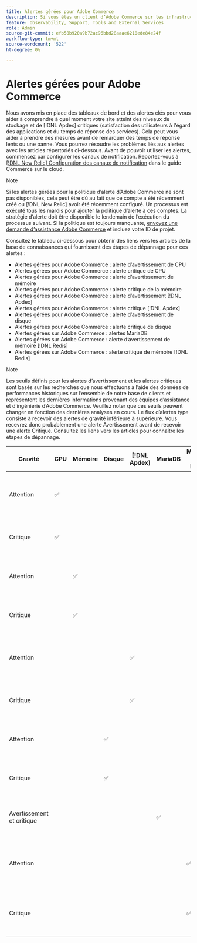 ```yaml
---
title: Alertes gérées pour Adobe Commerce
description: Si vous êtes un client d’Adobe Commerce sur les infrastructures cloud Pro Planifier l’architecture , vous pouvez utiliser des alertes gérées pour connaître l’intégrité de votre site. Si vous êtes un client d’Adobe Commerce sur l’architecture du plan de démarrage d’infrastructure cloud, vous ne recevrez des alertes que pour les conditions de taux d’erreur  [!DNL Apdex]  et .
feature: Observability, Support, Tools and External Services
role: Admin
source-git-commit: efb58b920a9b72ac96bbd28aaae6210ede84e24f
workflow-type: tm+mt
source-wordcount: '522'
ht-degree: 0%

---
```



# Alertes gérées pour Adobe Commerce


Nous avons mis en place des tableaux de bord et des alertes clés pour vous aider à comprendre à quel moment votre site atteint des niveaux de stockage et de [!DNL Apdex] critiques (satisfaction des utilisateurs à l&#39;égard des applications et du temps de réponse des services). Cela peut vous aider à prendre des mesures avant de remarquer des temps de réponse lents ou une panne. Vous pourrez résoudre les problèmes liés aux alertes avec les articles répertoriés ci-dessous. Avant de pouvoir utiliser les alertes, commencez par configurer les canaux de notification. Reportez-vous à [[!DNL New Relic] Configuration des canaux de notification](https://experienceleague.adobe.com/fr/docs/commerce-on-cloud/user-guide/monitor/new-relic/new-relic-service) dans le guide Commerce sur le cloud.

>[!NOTE]
>
>Si les alertes gérées pour la politique d’alerte d’Adobe Commerce ne sont pas disponibles, cela peut être dû au fait que ce compte a été récemment créé ou [!DNL New Relic] avoir été récemment configuré. Un processus est exécuté tous les mardis pour ajouter la politique d’alerte à ces comptes. La stratégie d’alerte doit être disponible le lendemain de l’exécution du processus suivant. Si la politique est toujours manquante, [envoyez une demande d’assistance Adobe Commerce](https://experienceleague.adobe.com/fr/docs/commerce-knowledge-base/kb/help-center-guide/magento-help-center-user-guide#support-case) et incluez votre ID de projet.

Consultez le tableau ci-dessous pour obtenir des liens vers les articles de la base de connaissances qui fournissent des étapes de dépannage pour ces alertes :

* Alertes gérées pour Adobe Commerce : alerte d’avertissement de CPU
* Alertes gérées pour Adobe Commerce : alerte critique de CPU
* Alertes gérées pour Adobe Commerce : alerte d’avertissement de mémoire
* Alertes gérées pour Adobe Commerce : alerte critique de la mémoire
* Alertes gérées pour Adobe Commerce : alerte d’avertissement [!DNL Apdex]
* Alertes gérées pour Adobe Commerce : alerte critique [!DNL Apdex]
* Alertes gérées pour Adobe Commerce : alerte d’avertissement de disque
* Alertes gérées pour Adobe Commerce : alerte critique de disque
* Alertes gérées sur Adobe Commerce : alertes MariaDB
* Alertes gérées sur Adobe Commerce : alerte d’avertissement de mémoire [!DNL Redis]
* Alertes gérées sur Adobe Commerce : alerte critique de mémoire [!DNL Redis]

>[!NOTE]
>
>Les seuils définis pour les alertes d’avertissement et les alertes critiques sont basés sur les recherches que nous effectuons à l’aide des données de performances historiques sur l’ensemble de notre base de clients et représentent les dernières informations provenant des équipes d’assistance et d’ingénierie d’Adobe Commerce. Veuillez noter que ces seuils peuvent changer en fonction des dernières analyses en cours. Le flux d’alertes type consiste à recevoir des alertes de gravité inférieure à supérieure. Vous recevrez donc probablement une alerte Avertissement avant de recevoir une alerte Critique. Consultez les liens vers les articles pour connaître les étapes de dépannage.

| Gravité | CPU | Mémoire | Disque | [!DNL Apdex] | MariaDB | Mémoire [!DNL Redis] | Article de dépannage |
|----------|-----|--------|------|-------|---------|--------------|-------------------------|
| Attention | ✅ |        |      |       |         |              | [Alertes gérées pour Adobe Commerce : alerte d’avertissement de CPU](managed-alerts-for-magento-commerce-cpu-warning-alert.md) |
| Critique | ✅ |        |      |       |         |              | [Alertes gérées pour Adobe Commerce : alerte critique de CPU](managed-alerts-on-magento-commerce-cpu-critical-alert.md) |
| Attention |     | ✅ |      |       |         |              | [Alertes gérées pour Adobe Commerce : alerte de mémoire](managed-alerts-for-magento-commerce-memory-warning-alert.md) |
| Critique |     | ✅ |      |       |         |              | [Alertes gérées pour Adobe Commerce : alerte critique de la mémoire](managed-alerts-on-magento-commerce-memory-critical-alert.md) |
| Attention |     |        |      | ✅ |         |              | [Alertes gérées pour Adobe Commerce: [!DNL Apdex] alerte d’avertissement](managed-alerts-for-magento-commerce-apdex-warning-alert.md) |
| Critique |     |        |      | ✅ |         |              | [Alertes gérées pour Adobe Commerce: [!DNL Apdex] alerte critique](managed-alerts-for-magento-commerce-apdex-critical-alert.md) |
| Attention |     |        | ✅ |       |         |              | [Alertes gérées pour Adobe Commerce : alerte de disque](managed-alerts-for-magento-commerce-disk-warning-alert.md) |
| Critique |     |        | ✅ |       |         |              | [Alertes gérées pour Adobe Commerce : alerte critique de disque](managed-alerts-for-magento-commerce-disk-critical-alert.md) |
| Avertissement et critique |     |        |      |       | ✅ |              | [Alertes gérées sur Adobe Commerce : alertes MariaDB](managed-alerts-on-magento-commerce-mariadb-alerts.md) |
| Attention |     |        |      |       |         | ✅ | [Alertes gérées sur Adobe Commerce: [!DNL Redis] alerte d’avertissement de mémoire](managed-alerts-on-magento-commerce-redis-memory-warning-alert.md) |
| Critique |     |        |      |       |         | ✅ | [Alertes gérées sur Adobe Commerce: [!DNL Redis] alerte critique de mémoire](managed-alerts-on-magento-commerce-redis-memory-critical-alert.md) |
